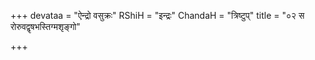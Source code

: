 +++
devataa = "ऐन्द्रो वसुक्रः"
RShiH = "इन्द्रः"
ChandaH = "त्रिष्टुप्"
title = "०२ स रोरुवद्वृषभस्तिग्मशृङ्गो"

+++
